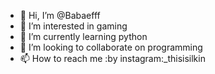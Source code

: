 - 👋 Hi, I’m @Babaefff
- 👀 I’m interested in gaming
- 🌱 I’m currently learning python
- 💞️ I’m looking to collaborate on programming
- 📫 How to reach me :by instagram:_thisisilkin

<!---
Babaefff/Babaefff is a ✨ special ✨ repository because its `README.md` (this file) appears on your GitHub profile.
You can click the Preview link to take a look at your changes.
--->
